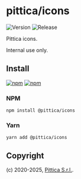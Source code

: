 # pittica/icons

![Version](https://img.shields.io/github/package-json/v/pittica/icons)
![Release](https://img.shields.io/github/v/release/pittica/icons)

Pittica icons.

Internal use only.

## Install

[![npm](https://img.shields.io/npm/v/@pittica/icons)](https://www.npmjs.com/package/@pittica/icons)
[![npm](https://img.shields.io/npm/dm/@pittica/icons)](https://www.npmjs.com/package/@pittica/icons)

### NPM

```shell
npm install @pittica/icons
```

### Yarn

```shell
yarn add @pittica/icons
```

## Copyright

(c) 2020-2025, [Pittica S.r.l.](https://pittica.com).
